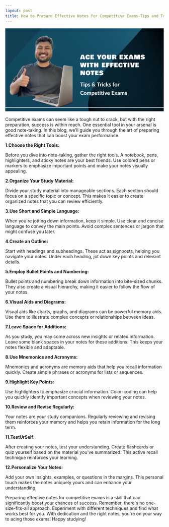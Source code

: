 ```yaml
---
layout: post
title: How to Prepare Effective Notes for Competitive Exams-Tips and Tricks
---
```


![image](/assets/images/notes.png)

Competitive exams can seem like a tough nut to crack, but with the right preparation, success is within reach. One essential tool in your arsenal is good note-taking. In this blog, we'll guide you through the art of preparing effective notes that can boost your exam performance.

**1.Choose the Right Tools:**

Before you dive into note-taking, gather the right tools. A notebook, pens, highlighters, and sticky notes are your best friends. Use colored pens or markers to emphasize important points and make your notes visually appealing.

**2.Organize Your Study Material:**

Divide your study material into manageable sections. Each section should focus on a specific topic or concept. This makes it easier to create organized notes that you can review efficiently.

**3.Use Short and Simple Language:**

When you're jotting down information, keep it simple. Use clear and concise language to convey the main points. Avoid complex sentences or jargon that might confuse you later.

**4.Create an Outline:**

Start with headings and subheadings. These act as signposts, helping you navigate your notes. Under each heading, jot down key points and relevant details.

**5.Employ Bullet Points and Numbering:**

Bullet points and numbering break down information into bite-sized chunks. They also create a visual hierarchy, making it easier to follow the flow of your notes.

**6.Visual Aids and Diagrams:**

Visual aids like charts, graphs, and diagrams can be powerful memory aids. Use them to illustrate complex concepts or relationships between ideas.

**7.Leave Space for Additions:**

As you study, you may come across new insights or related information. Leave some blank spaces in your notes for these additions. This keeps your notes flexible and adaptable.

**8.Use Mnemonics and Acronyms:**

Mnemonics and acronyms are memory aids that help you recall information quickly. Create simple phrases or acronyms for lists or sequences.

**9.Highlight Key Points:**

Use highlighters to emphasize crucial information. Color-coding can help you quickly identify important concepts when reviewing your notes.

**10.Review and Revise Regularly:**

Your notes are your study companions. Regularly reviewing and revising them reinforces your memory and helps you retain information for the long term.

**11.TestUrSelf:**

After creating your notes, test your understanding. Create flashcards or quiz yourself based on the material you've summarized. This active recall technique reinforces your learning.

**12.Personalize Your Notes:**

Add your own insights, examples, or questions in the margins. This personal touch makes the notes uniquely yours and can enhance your understanding.

Preparing effective notes for competitive exams is a skill that can significantly boost your chances of success. Remember, there's no one-size-fits-all approach. Experiment with different techniques and find what works best for you. With dedication and the right notes, you're on your way to acing those exams! Happy studying!
